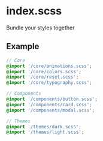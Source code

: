# index.scss

Bundle your styles together

## Example

```scss
// Core
@import '/core/animations.scss';
@import '/core/colors.scss';
@import '/core/reset.scss';
@import '/core/typography.scss';

// Components
@import '/components/button.scss';
@import '/components/card.scss';
@import '/components/modal.scss';

// Themes
@import '/themes/dark.scss';
@import '/themes/light.scss';
```

